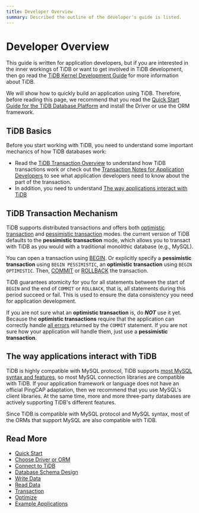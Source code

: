 ```yaml
---
title: Developer Overview
summary: Described the outline of the developer's guide is listed.
---
```


# Developer Overview

This guide is written for application developers, but if you are interested in the inner workings of TiDB or want to get involved in TiDB development, then go read the [TiDB Kernel Development Guide](https://pingcap.github.io/tidb-dev-guide/) for more information about TiDB.

We will show how to quickly build an application using TiDB. Therefore, before reading this page, we recommend that you read the [Quick Start Guide for the TiDB Database Platform](/quick-start-with-tidb.md) and install the Driver or use the ORM framework.

## TiDB Basics

Before you start working with TiDB, you need to understand some important mechanics of how TiDB databases work:

- Read the [TiDB Transaction Overview](/transaction-overview.md) to understand how TiDB transactions work or check out the [Transaction Notes for Application Developers](/develop/transaction-overview.md) to see what application developers need to know about the part of the transaction.
- In addition, you need to understand [The way applications interact with TiDB](#the-way-applications-interact-with-tidb)

## TiDB Transaction Mechanism

TiDB supports distributed transactions and offers both [optimistic transaction](/optimistic-transaction.md) and [pessimistic transaction](/pessimistic-transaction.md) modes. the current version of TiDB defaults to the **pessimistic transaction** mode, which allows you to transact with TiDB as you would with a traditional monolithic database (e.g., MySQL).

You can open a transaction using [BEGIN](/common/sql-statements/sql-statement-begin.md). Or explicitly specify a **pessimistic transaction** using `BEGIN PESSIMISTIC`, an **optimistic transaction** using `BEGIN OPTIMISTIC`. Then, [COMMIT](/common/sql-statements/sql-statement-commit.md) or [ROLLBACK](/common/sql-statements/sql-statement-rollback.md) the transaction.

TiDB guarantees atomicity for you for all statements between the start of `BEGIN` and the end of `COMMIT` or `ROLLBACK`, that is, all statements during this period succeed or fail. This is used to ensure the data consistency you need for application development.

If you are not sure what an **optimistic transaction** is, do ***NOT*** use it yet. Because the **optimistic transactions** require that the application can correctly handle [all errors](/error-codes.md) returned by the `COMMIT` statement. If you are not sure how your application will handle them, just use a **pessimistic transaction**.

## The way applications interact with TiDB

TiDB is highly compatible with MySQL protocol, TiDB supports [most MySQL syntax and features](https://docs.pingcap.com/zh/tidb/stable/mysql-compatibility), so most MySQL connection libraries are compatible with TiDB. If your application framework or language does not have an official PingCAP adaptation, then we recommend that you use MySQL's client libraries. At the same time, more and more three-party databases are actively supporting TiDB's different features.

Since TiDB is compatible with MySQL protocol and MySQL syntax, most of the ORMs that support MySQL are also compatible with TiDB.

## Read More

- [Quick Start](/develop/build-cluster-in-cloud.md)
- [Choose Driver or ORM](/develop/choose-driver-or-orm.md)
- [Connect to TiDB](/develop/connect-to-tidb.md)
- [Database Schema Design](/develop/schema-design-overview.md)
- [Write Data](/develop/insert-data.md)
- [Read Data](/develop/get-data-from-single-table.md)
- [Transaction](/develop/transaction-overview.md)
- [Optimize](/develop/optimize-sql-overview.md)
- [Example Applications](/develop/sample-application-spring-boot.md)